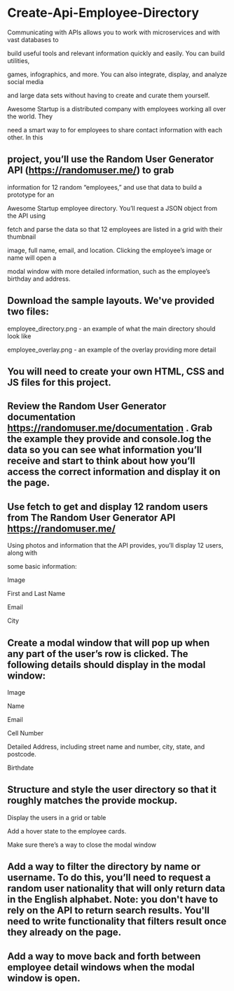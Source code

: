 # Create-Api-Employee-Directory

Communicating with APIs allows you to work with microservices and with vast databases to 

build useful tools and relevant information quickly and easily. You can build utilities, 

games, infographics, and more. You can also integrate, display, and analyze social media 

and large data sets without having to create and curate them yourself.

Awesome Startup is a distributed company with employees working all over the world. They 

need a smart way to for employees to share contact information with each other. In this 

## project, you’ll use the Random User Generator API (https://randomuser.me/) to grab 

information for 12 random “employees,” and use that data to build a prototype for an 

Awesome Startup employee directory. You’ll request a JSON object from the API using 

fetch and parse the data so that 12 employees are listed in a grid with their thumbnail 

image, full name, email, and location. Clicking the employee’s image or name will open a 

modal window with more detailed information, such as the employee’s birthday and address.

## Download the sample layouts. We've provided two files:

employee_directory.png - an example of what the main directory should look like

employee_overlay.png - an example of the overlay providing more detail

## You will need to create your own HTML, CSS and JS files for this project.

## Review the Random User Generator documentation https://randomuser.me/documentation . Grab the example they provide and console.log the data so you can see what information you’ll receive and start to think about how you’ll access the correct information and display it on the page.

## Use fetch to get and display 12 random users from The Random User Generator API https://randomuser.me/

Using photos and information that the API provides, you’ll display 12 users, along with 

some basic information:

Image

First and Last Name

Email

City

## Create a modal window that will pop up when any part of the user’s row is clicked. The following details should display in the modal window:

Image

Name

Email

Cell Number

Detailed Address, including street name and number, city, state, and postcode.

Birthdate

## Structure and style the user directory so that it roughly matches the provide mockup.

Display the users in a grid or table

Add a hover state to the employee cards.

Make sure there’s a way to close the modal window

## Add a way to filter the directory by name or username. To do this, you’ll need to request a random user nationality that will only return data in the English alphabet. Note: you don't have to rely on the API to return search results. You'll need to write functionality that filters result once they already on the page.

## Add a way to move back and forth between employee detail windows when the modal window is open.